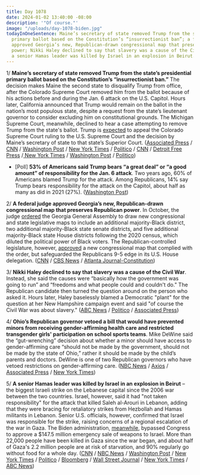 ```yaml
---
title: Day 1078
date: 2024-01-02 13:40:00 -08:00
description: '"Of course."'
image: "/uploads/day-1078-biden.jpg"
todayInOneSentence: Maine’s secretary of state removed Trump from the state’s presidential
  primary ballot based on the Constitution’s “insurrectionist ban”; a federal judge
  approved Georgia’s new, Republican-drawn congressional map that preserves Republican
  power; Nikki Haley declined to say that slavery was a cause of the Civil War; and
  a senior Hamas leader was killed by Israel in an explosion in Beirut.
---
```


1/ **Maine’s secretary of state removed Trump from the state’s presidential primary ballot based on the Constitution’s “insurrectionist ban.”** The decision makes Maine the second state to disqualify Trump from office, after the Colorado Supreme Court removed him from the ballot because of his actions before and during the Jan. 6 attack on the U.S. Capitol. Hours later, California announced that Trump would remain on the ballot in the nation’s most populous state, despite a request from the state’s lieutenant governor to consider excluding him on constitutional grounds. The Michigan Supreme Court, meanwhile, declined to hear a case attempting to remove Trump from the state's ballot. Trump is [expected](https://apnews.com/article/trump-supreme-court-colorado-maine-14th-amendment-24e92ece8a13531ded8975a651127cde) to appeal the Colorado Supreme Court ruling to the U.S. Supreme Court and the decision by Maine’s secretary of state to that state’s Superior Court. ([Associated Press](https://apnews.com/article/maine-trump-presidential-ballot-election-insurrection-081fd38ce1f20be9b8423cb2f8c66dee) / [CNN](https://www.cnn.com/2023/12/28/politics/trump-maine-14th-amendment-ballot) / [Washington Post](https://www.washingtonpost.com/politics/2023/12/28/maine-trump-primary-ballot/) / [New York Times](https://www.nytimes.com/2023/12/28/us/maine-trump-ballot.html) / [Politico](https://www.politico.com/news/2023/12/28/maine-kicks-trump-off-ballot-under-14th-amendment-00133294) / [CNN](https://www.cnn.com/2023/12/27/politics/michigan-supreme-court-rejects-insurrectionist-ban-case-trump) / [Detroit Free Press](https://www.freep.com/story/news/politics/elections/2023/12/27/michigan-supreme-court-trump-stays-primary-ballot/72037140007/) /[ New York Times](https://www.nytimes.com/2023/12/27/us/michigan-trump-ballot.html) / [Washington Post](https://www.washingtonpost.com/politics/2023/12/27/michigan-supreme-court-trump-2024-primary-ballot/) / [Politico](https://www.politico.com/news/2023/12/29/california-secretary-of-state-leaves-trump-on-presidential-ballot-00133304))

* [Poll] **53% of Americans said Trump bears “a great deal” or “a good amount” of responsibility for the Jan. 6 attack**. Two years ago, 60% of Americans blamed Trump for the attack. Among Republicans, 14% say Trump bears responsibility for the attack on the Capitol, about half as many as did in 2021 (27%). ([Washington Post](https://www.washingtonpost.com/dc-md-va/2024/01/02/jan-6-poll-post-trump/))

2/ **A federal judge approved Georgia’s new, Republican-drawn congressional map that preserves Republican power**. In October, the judge [ordered](https://whatthefuckjusthappenedtoday.com/2023/10/26/day-1010/#6-a-federal-judge-ordered-georgia-to) the Georgia General Assembly to draw new congressional and state legislative maps to include an additional majority-Black district, two additional majority-Black state senate districts, and five additional majority-Black state House districts following the 2020 census, which diluted the political power of Black voters. The Republican-controlled legislature, however, [approved](https://whatthefuckjusthappenedtoday.com/2023/12/07/day-1052/#2-georgia%E2%80%99s-republican-controlled-le) a new congressional map that complied with the order, but safeguarded the Republicans 9-5 edge in its U.S. House delegation. ([CNN](https://www.cnn.com/2023/12/28/politics/judge-upholds-republican-drawn-georgia-congressional-map) / [CBS News](https://www.cbsnews.com/news/georgia-congressional-map-republicans-federal-voting-rights-law/) / [Atlanta Journal-Constitution](https://www.ajc.com/politics/breaking-georgias-republican-redistricting-plan-upheld-by-federal-judge/5YEJGZ25HBC6NPJUOLC54MAWN4/))

3/ **Nikki Haley declined to say that slavery was a cause of the Civil War**. Instead, she said the causes were “basically how the government was going to run” and “freedoms and what people could and couldn't do." The Republican candidate then turned the question around on the person who asked it. Hours later, Haley baselessly blamed a Democratic "plant" for the question at her New Hampshire campaign event and said "of course the Civil War was about slavery." ([ABC News](https://abcnews.go.com/Politics/nikki-haley-doesnt-cite-slavery-cause-civil-war/story?id=105956626) / [Politico](https://www.politico.com/news/2023/12/27/haley-slavery-cause-of-civil-war-00133254) / [Associated Press](https://apnews.com/article/haley-election-civil-war-slavery-a509ff9d7cc5e271c42592276b75735c))

4/ **Ohio’s Republican governor vetoed a bill that would have prevented minors from receiving gender-affirming health care and restricted transgender girls' participation on school sports teams**. Mike DeWine said the “gut-wrenching” decision about whether a minor should have access to gender-affirming care “should not be made by the government, should not be made by the state of Ohio,” rather it should be made by the child’s parents and doctors. DeWine is one of two Republican governors who have vetoed restrictions on gender-affirming care. ([NBC News](https://www.nbcnews.com/nbc-out/out-politics-and-policy/ohios-republican-governor-vetoes-trans-care-restriction-sports-ban-rcna131579) / [Axios](https://www.axios.com/2023/12/29/ohio-republican-dewine-trans-care-sports-ban-veto) / [Associated Press](https://apnews.com/article/transgender-health-ohio-minors-veto-c615cafed4fc81d32010d47d8853efaf) / [New York Times](https://www.nytimes.com/2023/12/29/us/ohio-transgender-bill.html))

5/ **A senior Hamas leader was killed by Israel in an explosion in Beirut** – the biggest Israeli strike on the Lebanese capital since the 2006 war between the two countries. Israel, however, said it had "not taken responsibility" for the attack that killed Saleh al-Arouri in Lebanon, adding that they were bracing for retaliatory strikes from Hezbollah and Hamas militants in Lebanon. Senior U.S. officials, however, confirmed that Israel was responsible for the strike, raising concerns of a regional escalation of the war in Gaza. The Biden administration, [meanwhile](https://apnews.com/article/us-israel-gaza-arms-hamas-bypass-congress-1dc77f20aac4a797df6a2338b677da4f), bypassed Congress to approve a $147.5 million emergency sale of weapons to Israel. More than 22,000 people have been killed in Gaza since the war began, and about half of Gaza's 2.2 million people are at risk of starvation, and 90% regularly go without food for a whole day. ([CNN](https://www.cnn.com/middleeast/live-news/israel-hamas-war-gaza-news-01-02-24/index.html) / [NBC News](https://www.nbcnews.com/news/world/live-blog/israel-hamas-war-live-updates-rcna131825) / [Washington Post](https://www.washingtonpost.com/world/2024/01/02/israel-hamas-war-gaza-news-updates/) / [New York Times](https://www.nytimes.com/live/2024/01/02/world/israel-supreme-court-gaza-news) / [Politico](https://www.politico.com/news/2024/01/02/beirut-explosion-hamas-hezbollah-00133447) / [Bloomberg](https://www.bloomberg.com/news/articles/2024-01-02/explosion-in-lebanon-s-capital-state-agency-reports?srnd=premium&sref=MIBMEEoj) / [Wall Street Journal](https://www.wsj.com/world/middle-east/israel-fights-on-three-fronts-as-it-debates-how-to-end-gaza-war-1c74c512?mod=hp_lead_pos1) / [New York Times](https://www.nytimes.com/2024/01/01/world/middleeast/gaza-israel-hunger.html) / [ABC News](https://abcnews.go.com/International/live-updates/israel-hamas-war-2024/?id=106026146))
